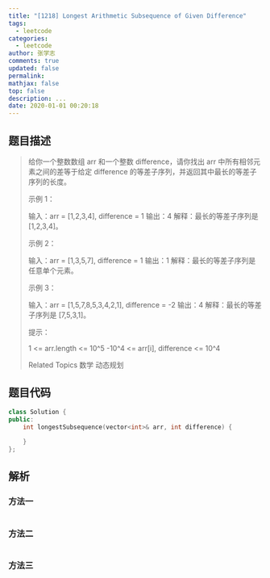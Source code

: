 ```yaml
---
title: "[1218] Longest Arithmetic Subsequence of Given Difference"
tags:
  - leetcode
categories:
  - leetcode
author: 张学志
comments: true
updated: false
permalink:
mathjax: false
top: false
description: ...
date: 2020-01-01 00:20:18
---
```


## 题目描述

> 给你一个整数数组 arr 和一个整数 difference，请你找出 arr 中所有相邻元素之间的差等于给定 difference 的等差子序列，并返回其中最长的等差子序列的长度。 
> 
> 
> 
> 示例 1： 
> 
> 输入：arr = [1,2,3,4], difference = 1
> 输出：4
> 解释：最长的等差子序列是 [1,2,3,4]。 
> 
> 示例 2： 
> 
> 输入：arr = [1,3,5,7], difference = 1
> 输出：1
> 解释：最长的等差子序列是任意单个元素。
> 
> 
> 示例 3： 
> 
> 输入：arr = [1,5,7,8,5,3,4,2,1], difference = -2
> 输出：4
> 解释：最长的等差子序列是 [7,5,3,1]。
> 
> 
> 
> 
> 提示： 
> 
> 
> 1 <= arr.length <= 10^5 
> -10^4 <= arr[i], difference <= 10^4 
> 
> Related Topics 数学 动态规划

## 题目代码

```cpp
class Solution {
public:
    int longestSubsequence(vector<int>& arr, int difference) {
        
    }
};
```

## 解析

### 方法一

```cpp

```

### 方法二

```cpp

```

### 方法三

```cpp

```

